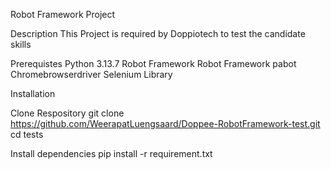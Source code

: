 Robot Framework Project

Description
This Project is required by Doppiotech to test the candidate skills

Prerequistes
  Python 3.13.7
  Robot Framework
  Robot Framework pabot
  Chromebrowserdriver
  Selenium Library
  
Installation

Clone Respository
git clone https://github.com/WeerapatLuengsaard/Doppee-RobotFramework-test.git
cd tests

Install dependencies
pip install -r requirement.txt
